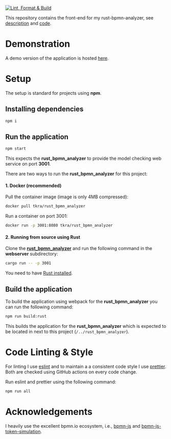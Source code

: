 [![Lint, Format & Build](https://github.com/timKraeuter/bpmn-analyzer-js/actions/workflows/ci.yml/badge.svg)](https://github.com/timKraeuter/bpmn-analyzer-js/actions/workflows/ci.yml)

This repository contains the front-end for my rust-bpmn-analyzer, see [description](https://timkraeuter.com/rust-bpmn-analyzer/) and [code](https://github.com/timKraeuter/rust_bpmn_analyzer).

# Demonstration

A demo version of the application is hosted [here](https://bpm-2024.whitefield-c9fed487.northeurope.azurecontainerapps.io/).

# Setup

The setup is standard for projects using **npm**.

## Installing dependencies

```bash
npm i
```

## Run the application

```bash
npm start
```

This expects the **rust_bpmn_analyzer** to provide the model checking web service on port **3001**.

There are two ways to run the **rust_bpmn_analyzer** for this project:
#### 1. Docker (recommended)

Pull the container image (image is only 4MB compressed):

```bash
docker pull tkra/rust_bpmn_analyzer
```

Run a container on port 3001:

```bash
docker run -p 3001:8080 tkra/rust_bpmn_analyzer
```

#### 2. Running from source using Rust

Clone the [**rust_bpmn_analyzer**](https://github.com/timKraeuter/rust_bpmn_analyzer) and run the following command in the **webserver** subdirectory:

```bash
cargo run -- -p 3001
```

You need to have [Rust installed](https://www.rust-lang.org/tools/install).

## Build the application

To build the application using webpack for the **rust_bpmn_analyzer** you can run the following command:

```bash
npm run build:rust
```

This builds the application for the **rust_bpmn_analyzer** which is expected to be located in next to this project (`/../rust_bpmn_analyzer`).

# Code Linting & Style

For linting I use [eslint](https://eslint.org) and to maintain a a consistent code style I use [prettier](https://prettier.io/).
Both are checked using GitHub actions on every code change.

Run eslint and prettier using the following command:

```bash
npm run all
```

# Acknowledgements

I heavily use the excellent bpmn.io ecosystem, i.e., [bpmn-js](https://github.com/bpmn-io/bpmn-js-token-simulation) and [bpmn-js-token-simulation](https://github.com/bpmn-io/bpmn-js-token-simulation).
